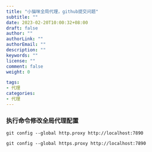 ```yaml
---
title: "小猫咪全局代理，github提交问题"
subtitle: ""
date: 2023-02-20T10:00:32+08:00
draft: false
author: ""
authorLink: ""
authorEmail: ""
description: ""
keywords: ""
license: ""
comment: false
weight: 0

tags:
- 代理
categories:
- 代理
---
```


### 执行命令修改全局代理配置
```
git config --global http.proxy http://localhost:7890

git config --global https.proxy http://localhost:7890
```